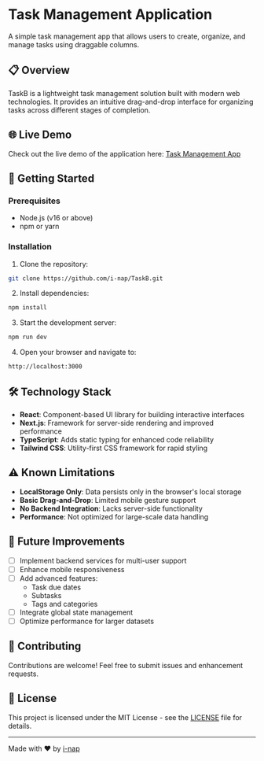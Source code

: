 # Task Management Application

A simple task management app that allows users to create, organize, and manage tasks using draggable columns.

## 📋 Overview

TaskB is a lightweight task management solution built with modern web technologies. It provides an intuitive drag-and-drop interface for organizing tasks across different stages of completion.

## 🌐 **Live Demo**

Check out the live demo of the application here: [Task Management App](https://task-b-liard.vercel.app/)


## 🚀 Getting Started

### Prerequisites

- Node.js (v16 or above)
- npm or yarn

### Installation

1. Clone the repository:
```bash
git clone https://github.com/i-nap/TaskB.git
```

2. Install dependencies:
```bash
npm install
```

3. Start the development server:
```bash
npm run dev
```

4. Open your browser and navigate to:
```
http://localhost:3000
```

## 🛠️ Technology Stack

- **React**: Component-based UI library for building interactive interfaces
- **Next.js**: Framework for server-side rendering and improved performance
- **TypeScript**: Adds static typing for enhanced code reliability
- **Tailwind CSS**: Utility-first CSS framework for rapid styling

## ⚠️ Known Limitations

- **LocalStorage Only**: Data persists only in the browser's local storage
- **Basic Drag-and-Drop**: Limited mobile gesture support
- **No Backend Integration**: Lacks server-side functionality
- **Performance**: Not optimized for large-scale data handling

## 🔄 Future Improvements

- [ ] Implement backend services for multi-user support
- [ ] Enhance mobile responsiveness
- [ ] Add advanced features:
  - Task due dates
  - Subtasks
  - Tags and categories
- [ ] Integrate global state management
- [ ] Optimize performance for larger datasets

## 🤝 Contributing

Contributions are welcome! Feel free to submit issues and enhancement requests.

## 📄 License

This project is licensed under the MIT License - see the [LICENSE](LICENSE) file for details.

---

Made with ❤️ by [i-nap](https://github.com/i-nap)
